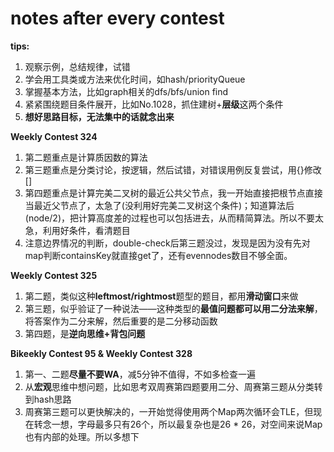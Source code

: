 # notes after every contest

**tips:**
1. 观察示例，总结规律，试错
2. 学会用工具类或方法来优化时间，如hash/priorityQueue
3. 掌握基本方法，比如graph相关的dfs/bfs/union find
4. 紧紧围绕题目条件展开，比如No.1028，抓住建树+**层级**这两个条件
5. **想好思路目标，无法集中的话就念出来**


**Weekly Contest 324**
1. 第二题重点是计算质因数的算法
2. 第三题重点是分类讨论，按逻辑，然后试错，对错误用例反复尝试，用{}修改[]
3. 第四题重点是计算完美二叉树的最近公共父节点，我一开始直接把根节点直接当最近父节点了，太急了(没利用好完美二叉树这个条件)；知道算法后(node/2)，把计算高度差的过程也可以包括进去，从而精简算法。所以不要太急，利用好条件，看清题目
4. 注意边界情况的判断，double-check后第三题没过，发现是因为没有先对map判断containsKey就直接get了，还有evennodes数目不够全面。

**Weekly Contest 325**
1. 第二题，类似这种**leftmost/rightmost**题型的题目，都用**滑动窗口**来做
2. 第三题，似乎验证了一种说法——这种类型的**最值问题都可以用二分法来解**，将答案作为二分来解，然后重要的是二分移动函数
3. 第四题，是**逆向思维+背包问题**


**Bikeekly Contest 95 & Weekly Contest 328**
1. 第一、二题**尽量不要WA**，减5分钟不值得，不如多检查一遍
2. 从**宏观**思维中想问题，比如思考双周赛第四题要用二分、周赛第三题从分类转到hash思路
3. 周赛第三题可以更快解决的，一开始觉得使用两个Map两次循环会TLE，但现在转念一想，字母最多只有26个，所以最复杂也是26 * 26，对空间来说Map也有内部的处理。所以多想下

